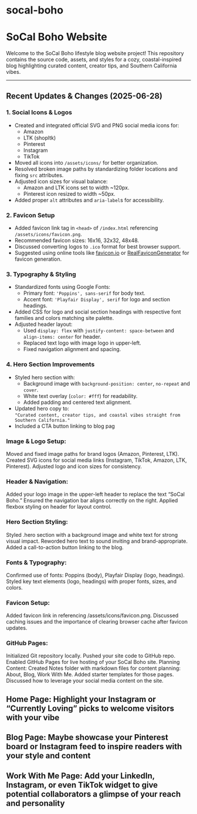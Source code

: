 # socal-boho
# SoCal Boho Website

Welcome to the SoCal Boho lifestyle blog website project! This repository contains the source code, assets, and styles for a cozy, coastal-inspired blog highlighting curated content, creator tips, and Southern California vibes.

---

## Recent Updates & Changes (2025-06-28)

### 1. Social Icons & Logos
- Created and integrated official SVG and PNG social media icons for:
  - Amazon
  - LTK (shopltk)
  - Pinterest
  - Instagram
  - TikTok
- Moved all icons into `/assets/icons/` for better organization.
- Resolved broken image paths by standardizing folder locations and fixing `src` attributes.
- Adjusted icon sizes for visual balance:
  - Amazon and LTK icons set to width ~120px.
  - Pinterest icon resized to width ~50px.
- Added proper `alt` attributes and `aria-label`s for accessibility.

### 2. Favicon Setup
- Added favicon link tag in `<head>` of `/index.html` referencing `/assets/icons/favicon.png`.
- Recommended favicon sizes: 16x16, 32x32, 48x48.
- Discussed converting logos to `.ico` format for best browser support.
- Suggested using online tools like [favicon.io](https://favicon.io/) or [RealFaviconGenerator](https://realfavicongenerator.net/) for favicon generation.

### 3. Typography & Styling
- Standardized fonts using Google Fonts:
  - Primary font: `'Poppins', sans-serif` for body text.
  - Accent font: `'Playfair Display', serif` for logo and section headings.
- Added CSS for logo and social section headings with respective font families and colors matching site palette.
- Adjusted header layout:
  - Used `display: flex` with `justify-content: space-between` and `align-items: center` for header.
  - Replaced text logo with image logo in upper-left.
  - Fixed navigation alignment and spacing.

### 4. Hero Section Improvements
- Styled hero section with:
  - Background image with `background-position: center`, `no-repeat` and `cover`.
  - White text overlay (`color: #fff`) for readability.
  - Added padding and centered text alignment.
- Updated hero copy to:  
  `"Curated content, creator tips, and coastal vibes straight from Southern California."`
- Included a CTA button linking to blog pag

### Image & Logo Setup:
Moved and fixed image paths for brand logos (Amazon, Pinterest, LTK).
Created SVG icons for social media links (Instagram, TikTok, Amazon, LTK, Pinterest).
Adjusted logo and icon sizes for consistency.

### Header & Navigation:
Added your logo image in the upper-left header to replace the text “SoCal Boho.”
Ensured the navigation bar aligns correctly on the right.
Applied flexbox styling on header for layout control.

### Hero Section Styling:
Styled .hero section with a background image and white text for strong visual impact.
Reworded hero text to sound inviting and brand-appropriate.
Added a call-to-action button linking to the blog.

### Fonts & Typography:
Confirmed use of fonts: Poppins (body), Playfair Display (logo, headings).
Styled key text elements (logo, headings) with proper fonts, sizes, and colors.

### Favicon Setup:
Added favicon link in <head> referencing /assets/icons/favicon.png.
Discussed caching issues and the importance of clearing browser cache after favicon updates.

### GitHub Pages:
Initialized Git repository locally.
Pushed your site code to GitHub repo.
Enabled GitHub Pages for live hosting of your SoCal Boho site.
Planning Content:
Created Notes folder with markdown files for content planning: About, Blog, Work With Me.
Added starter templates for those pages.
Discussed how to leverage your social media content on the site.

## Home Page: Highlight your Instagram or “Currently Loving” picks to welcome visitors with your vibe

## Blog Page: Maybe showcase your Pinterest board or Instagram feed to inspire readers with your style and content

## Work With Me Page: Add your LinkedIn, Instagram, or even TikTok widget to give potential collaborators a glimpse of your reach and personality